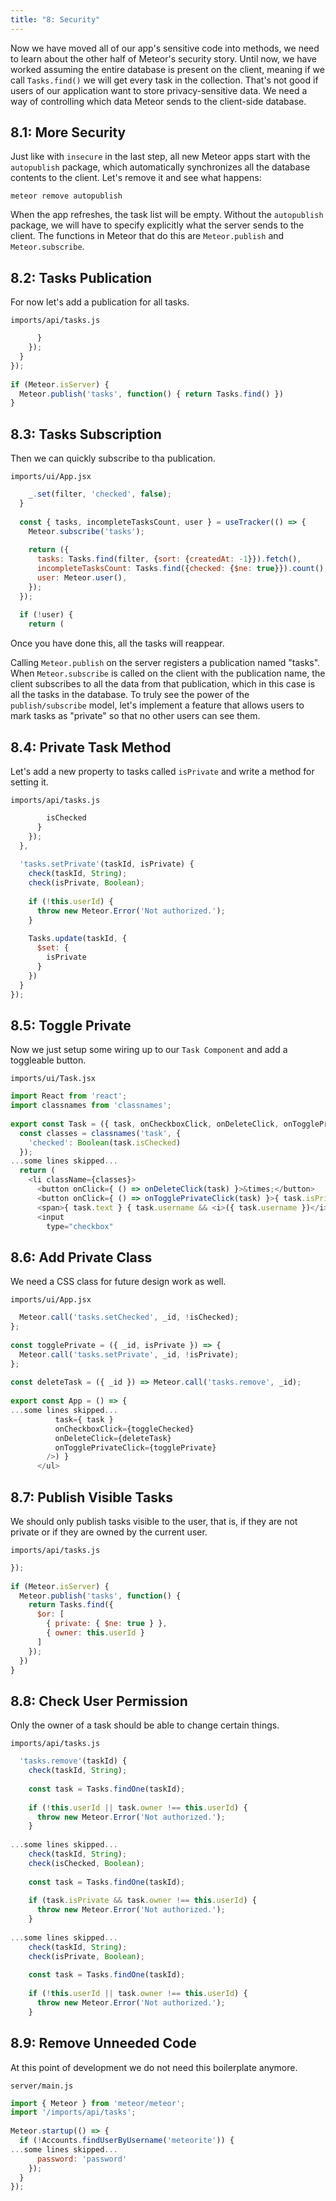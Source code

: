 ```yaml
---
title: "8: Security"
---
```


Now we have moved all of our app's sensitive code into methods, we need to learn about the other half of Meteor's security story. Until now, we have worked assuming the entire database is present on the client, meaning if we call `Tasks.find()` we will get every task in the collection. That's not good if users of our application want to store privacy-sensitive data. We need a way of controlling which data Meteor sends to the client-side database.

## 8.1: More Security

Just like with `insecure` in the last step, all new Meteor apps start with the `autopublish` package, which automatically synchronizes all the database contents to the client. Let's remove it and see what happens:

```
meteor remove autopublish
```

When the app refreshes, the task list will be empty. Without the `autopublish` package, we will have to specify explicitly what the server sends to the client. The functions in Meteor that do this are `Meteor.publish` and `Meteor.subscribe`.

## 8.2: Tasks Publication

For now let's add a publication for all tasks.

`imports/api/tasks.js`
```javascript
      }
    });
  }
});
 
if (Meteor.isServer) {
  Meteor.publish('tasks', function() { return Tasks.find() })
}
```

## 8.3: Tasks Subscription

Then we can quickly subscribe to tha publication.

`imports/ui/App.jsx`
```javascript
    _.set(filter, 'checked', false);
  }
 
  const { tasks, incompleteTasksCount, user } = useTracker(() => {
    Meteor.subscribe('tasks');
 
    return ({
      tasks: Tasks.find(filter, {sort: {createdAt: -1}}).fetch(),
      incompleteTasksCount: Tasks.find({checked: {$ne: true}}).count(),
      user: Meteor.user(),
    });
  });
 
  if (!user) {
    return (
```

Once you have done this, all the tasks will reappear.

Calling `Meteor.publish` on the server registers a publication named "tasks". When `Meteor.subscribe` is called on the client with the publication name, the client subscribes to all the data from that publication, which in this case is all the tasks in the database. To truly see the power of the `publish/subscribe` model, let's implement a feature that allows users to mark tasks as "private" so that no other users can see them.

## 8.4: Private Task Method

Let's add a new property to tasks called `isPrivate` and write a method for setting it.

`imports/api/tasks.js`
```javascript
        isChecked
      }
    });
  },
 
  'tasks.setPrivate'(taskId, isPrivate) {
    check(taskId, String);
    check(isPrivate, Boolean);
 
    if (!this.userId) {
      throw new Meteor.Error('Not authorized.');
    }
 
    Tasks.update(taskId, {
      $set: {
        isPrivate
      }
    })
  }
});
```

## 8.5: Toggle Private

Now we just setup some wiring up to our `Task Component` and add a toggleable button.

`imports/ui/Task.jsx`
```javascript
import React from 'react';
import classnames from 'classnames';
 
export const Task = ({ task, onCheckboxClick, onDeleteClick, onTogglePrivateClick }) => {
  const classes = classnames('task', {
    'checked': Boolean(task.isChecked)
  });
...some lines skipped...
  return (
    <li className={classes}>
      <button onClick={ () => onDeleteClick(task) }>&times;</button>
      <button onClick={ () => onTogglePrivateClick(task) }>{ task.isPrivate ? 'Private' : 'Public' }</button>
      <span>{ task.text } { task.username && <i>({ task.username })</i> }</span>
      <input
        type="checkbox"
```

## 8.6: Add Private Class

We need a CSS class for future design work as well.

`imports/ui/App.jsx`
```javascript
  Meteor.call('tasks.setChecked', _id, !isChecked);
};
 
const togglePrivate = ({ _id, isPrivate }) => {
  Meteor.call('tasks.setPrivate', _id, !isPrivate);
};
 
const deleteTask = ({ _id }) => Meteor.call('tasks.remove', _id);
 
export const App = () => {
...some lines skipped...
          task={ task }
          onCheckboxClick={toggleChecked}
          onDeleteClick={deleteTask}
          onTogglePrivateClick={togglePrivate}
        />) }
      </ul>
```

## 8.7: Publish Visible Tasks

We should only publish tasks visible to the user, that is, if they are not private or if they are owned by the current user.

`imports/api/tasks.js`
```javascript
});
 
if (Meteor.isServer) {
  Meteor.publish('tasks', function() {
    return Tasks.find({
      $or: [
        { private: { $ne: true } },
        { owner: this.userId }
      ]
    });
  })
}
```

## 8.8: Check User Permission

Only the owner of a task should be able to change certain things.

`imports/api/tasks.js`
```javascript
  'tasks.remove'(taskId) {
    check(taskId, String);
 
    const task = Tasks.findOne(taskId);
 
    if (!this.userId || task.owner !== this.userId) {
      throw new Meteor.Error('Not authorized.');
    }
 
...some lines skipped...
    check(taskId, String);
    check(isChecked, Boolean);
 
    const task = Tasks.findOne(taskId);
 
    if (task.isPrivate && task.owner !== this.userId) {
      throw new Meteor.Error('Not authorized.');
    }
 
...some lines skipped...
    check(taskId, String);
    check(isPrivate, Boolean);
 
    const task = Tasks.findOne(taskId);
 
    if (!this.userId || task.owner !== this.userId) {
      throw new Meteor.Error('Not authorized.');
    }
```

## 8.9: Remove Unneeded Code

At this point of development we do not need this boilerplate anymore.

`server/main.js`
```javascript
import { Meteor } from 'meteor/meteor';
import '/imports/api/tasks';
 
Meteor.startup(() => {
  if (!Accounts.findUserByUsername('meteorite')) {
...some lines skipped...
      password: 'password'
    });
  }
});
```
